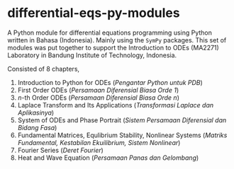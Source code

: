 # differential-eqs-py-modules

A Python module for differential equations programming using Python written in Bahasa (Indonesia). Mainly using the `SymPy` packages. This set of modules was put together to support the Introduction to ODEs (MA2271) Laboratory in Bandung Institute of Technology, Indonesia.

Consisted of 8 chapters, 
1. Introduction to Python for ODEs (*Pengantar Python untuk PDB*)
2. First Order ODEs (*Persamaan Diferensial Biasa Orde 1*)
3. $n$-th Order ODEs (*Persamaan Diferensial Biasa Orde $n$*)
4. Laplace Transform and Its Applications (*Transformasi Laplace dan Aplikasinya*)
5. System of ODEs and Phase Portrait (*Sistem Persamaan Diferensial dan Bidang Fasa*)
6. Fundamental Matrices, Equlibrium Stability, Nonlinear Systems (*Matriks Fundamental, Kestabilan Ekuilibrium, Sistem Nonlinear*)
7. Fourier Series (*Deret Fourier*)
8. Heat and Wave Equation (*Persamaan Panas dan Gelombang*)
